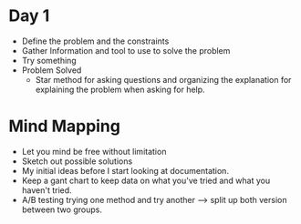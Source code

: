 # Day 1
- Define the problem and the constraints
- Gather Information and tool to use to solve the problem
- Try something
- Problem Solved
    - Star method for asking questions and organizing the explanation for explaining the problem when asking for help.

# Mind Mapping
- Let you mind be free without limitation
- Sketch out possible solutions
- My initial ideas before I start looking at documentation.
- Keep a gant chart to keep data on what you've tried and what you haven't tried.
- A/B testing trying one method and try another --> split up both version between two groups.